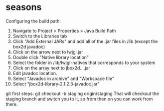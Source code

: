 seasons
=======

Configuring the build path:
1) Navigate to Project > Properties > Java Build Path
2) Switch to the Libraries tab
3) Click "Add External JARs" and add all of the .jar files in /lib (except the box2d javadoc)
4) Click on the arrow next to lwjgl.jar
5) Double click "Native library location"
6) Select the folder in /lib/lwjgl-natives that corresponds to your system
8) Click on the array next to jbox2d....jar
9) Edit javadoc location.
10) Select "Javadoc in archive" and "Workspace file"
11) Select "jbox2d-library-2.1.2.3-javadoc.jar"

git first steps:
git checkout -b staging origin/staging
That will checkout the staging branch and switch you to it, so from then on you can work from there.